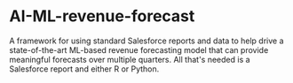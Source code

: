 # AI-ML-revenue-forecast
A framework for using standard Salesforce reports and data to help drive a state-of-the-art ML-based revenue forecasting model that can provide meaningful forecasts over multiple quarters. All that's needed is a Salesforce report and either R or Python.
